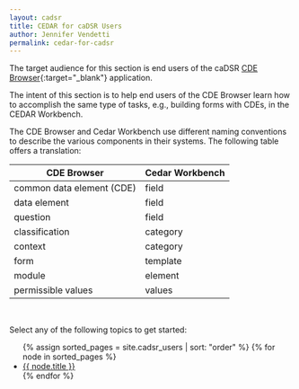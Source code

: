 ```yaml
---
layout: cadsr
title: CEDAR for caDSR Users
author: Jennifer Vendetti
permalink: cedar-for-cadsr
---
```


<!-- <h1 class="page-title">{{ page.title }}</h1><br /> -->

The target audience for this section is end users of the caDSR
[CDE Browser](https://cdebrowser.nci.nih.gov/cdebrowserClient/cdeBrowser.html#/search){:target="_blank"} application.

The intent of this section is to help end users of the CDE Browser learn how to accomplish the same type of tasks, e.g., building 
forms with CDEs, in the CEDAR Workbench.

The CDE Browser and Cedar Workbench use different naming conventions to describe the various components in their systems. The 
following table offers a translation: 

<table class="naming-translations">
  <thead>
    <tr>
      <th class="naming-translations">CDE Browser</th>
      <th class="naming-translations">Cedar Workbench</th>
    </tr>
  </thead>
  <tbody>
    <tr>
      <td>common data element (CDE)</td>
      <td>field</td>
    </tr>
    <tr>
      <td>data element</td>
      <td>field</td>
    </tr>
    <tr>
      <td>question</td>
      <td>field</td>
    </tr>
    <tr>
      <td>classification</td>
      <td>category</td>
    </tr>
    <tr>
      <td>context</td>
      <td>category</td>
    </tr>
    <tr>
      <td>form</td>
      <td>template</td>
    </tr>
    <tr>
      <td>module</td>
      <td>element</td>
    </tr>
    <tr>
      <td>permissible values</td>
      <td>values</td>
    </tr>
  </tbody>
</table><br />

Select any of the following topics to get started:

<ul class="cadsr-topics">
  {% assign sorted_pages = site.cadsr_users | sort: "order" %}
  {% for node in sorted_pages %}
    <li><a href="{{ site.baseurl }}{{ node.url }}">{{ node.title }}</a></li>
  {% endfor %}
</ul>

<!-- <br />Please {% github_edit_link "help improve this article" %}.
 -->
